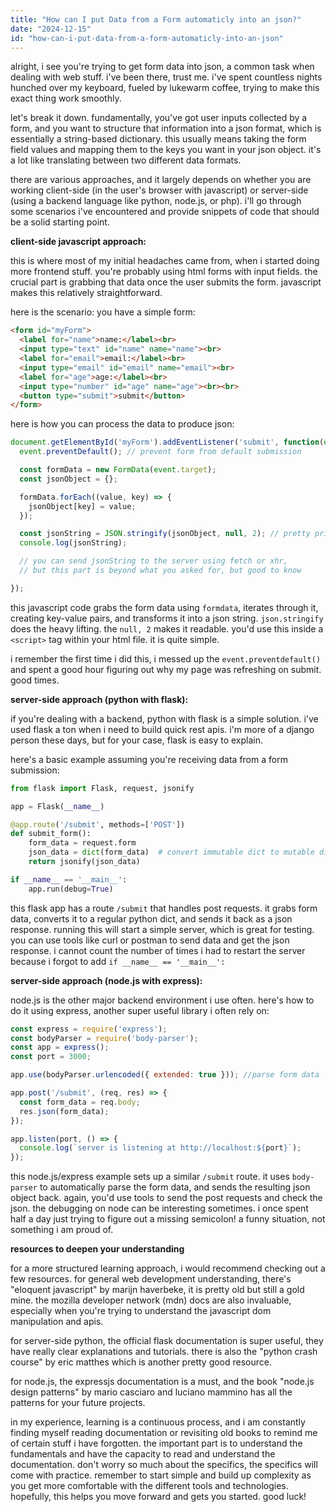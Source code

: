 ```yaml
---
title: "How can I put Data from a Form automaticly into an json?"
date: "2024-12-15"
id: "how-can-i-put-data-from-a-form-automaticly-into-an-json"
---
```


alright, i see you're trying to get form data into json, a common task when dealing with web stuff. i've been there, trust me. i've spent countless nights hunched over my keyboard, fueled by lukewarm coffee, trying to make this exact thing work smoothly.

let's break it down. fundamentally, you've got user inputs collected by a form, and you want to structure that information into a json format, which is essentially a string-based dictionary. this usually means taking the form field values and mapping them to the keys you want in your json object. it's a lot like translating between two different data formats.

there are various approaches, and it largely depends on whether you are working client-side (in the user's browser with javascript) or server-side (using a backend language like python, node.js, or php). i'll go through some scenarios i've encountered and provide snippets of code that should be a solid starting point.

**client-side javascript approach:**

this is where most of my initial headaches came from, when i started doing more frontend stuff. you're probably using html forms with input fields. the crucial part is grabbing that data once the user submits the form. javascript makes this relatively straightforward.

here is the scenario: you have a simple form:

```html
<form id="myForm">
  <label for="name">name:</label><br>
  <input type="text" id="name" name="name"><br>
  <label for="email">email:</label><br>
  <input type="email" id="email" name="email"><br>
  <label for="age">age:</label><br>
  <input type="number" id="age" name="age"><br><br>
  <button type="submit">submit</button>
</form>
```
here is how you can process the data to produce json:
```javascript
document.getElementById('myForm').addEventListener('submit', function(event) {
  event.preventDefault(); // prevent form from default submission

  const formData = new FormData(event.target);
  const jsonObject = {};

  formData.forEach((value, key) => {
    jsonObject[key] = value;
  });

  const jsonString = JSON.stringify(jsonObject, null, 2); // pretty print
  console.log(jsonString);

  // you can send jsonString to the server using fetch or xhr,
  // but this part is beyond what you asked for, but good to know

});
```

this javascript code grabs the form data using `formdata`, iterates through it, creating key-value pairs, and transforms it into a json string. `json.stringify` does the heavy lifting. the `null, 2` makes it readable. you'd use this inside a `<script>` tag within your html file. it is quite simple.

i remember the first time i did this, i messed up the `event.preventdefault()` and spent a good hour figuring out why my page was refreshing on submit. good times.

**server-side approach (python with flask):**

if you're dealing with a backend, python with flask is a simple solution. i've used flask a ton when i need to build quick rest apis. i'm more of a django person these days, but for your case, flask is easy to explain.

here's a basic example assuming you're receiving data from a form submission:

```python
from flask import Flask, request, jsonify

app = Flask(__name__)

@app.route('/submit', methods=['POST'])
def submit_form():
    form_data = request.form
    json_data = dict(form_data)  # convert immutable dict to mutable dict
    return jsonify(json_data)

if __name__ == '__main__':
    app.run(debug=True)
```

this flask app has a route `/submit` that handles post requests. it grabs form data, converts it to a regular python dict, and sends it back as a json response. running this will start a simple server, which is great for testing. you can use tools like curl or postman to send data and get the json response. i cannot count the number of times i had to restart the server because i forgot to add `if __name__ == '__main__':`

**server-side approach (node.js with express):**

node.js is the other major backend environment i use often. here's how to do it using express, another super useful library i often rely on:

```javascript
const express = require('express');
const bodyParser = require('body-parser');
const app = express();
const port = 3000;

app.use(bodyParser.urlencoded({ extended: true })); //parse form data

app.post('/submit', (req, res) => {
  const form_data = req.body;
  res.json(form_data);
});

app.listen(port, () => {
  console.log(`server is listening at http://localhost:${port}`);
});
```

this node.js/express example sets up a similar `/submit` route. it uses `body-parser` to automatically parse the form data, and sends the resulting json object back. again, you'd use tools to send the post requests and check the json. the debugging on node can be interesting sometimes. i once spent half a day just trying to figure out a missing semicolon! a funny situation, not something i am proud of.

**resources to deepen your understanding**

for a more structured learning approach, i would recommend checking out a few resources. for general web development understanding, there's "eloquent javascript" by marijn haverbeke, it is pretty old but still a gold mine. the mozilla developer network (mdn) docs are also invaluable, especially when you're trying to understand the javascript dom manipulation and apis.

for server-side python, the official flask documentation is super useful, they have really clear explanations and tutorials. there is also the "python crash course" by eric matthes which is another pretty good resource.

for node.js, the expressjs documentation is a must, and the book "node.js design patterns" by mario casciaro and luciano mammino has all the patterns for your future projects.

in my experience, learning is a continuous process, and i am constantly finding myself reading documentation or revisiting old books to remind me of certain stuff i have forgotten. the important part is to understand the fundamentals and have the capacity to read and understand the documentation. don't worry so much about the specifics, the specifics will come with practice. remember to start simple and build up complexity as you get more comfortable with the different tools and technologies. hopefully, this helps you move forward and gets you started. good luck!
